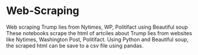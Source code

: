 # Web-Scraping
Web scraping Trump lies from Nytimes, WP, Politifact using Beautiful soup
These notebooks scrape the html of artciles about Trump lies from websites like Nytimes, Washington Post, Politifact.
Using Python and Beautiful soup, the scraped html can be save to a csv file using pandas.
